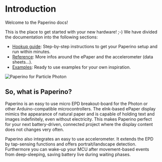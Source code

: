 # Introduction

Welcome to the Paperino docs!

This is the place to get started with your new hardware! ;-) We have divided the documentation into the following sections:

* [Hookup guide](hookupEPD.md): Step-by-step instructions to get your Paperino setup and run within minutes.
* [Reference](refEPD.md): More infos around the ePaper and the accelerometer (data sheets…).
* [Examples](exampleHelloWorld.md): Ready to use examples for your own inspiration.

![Paperino for Particle Photon](img/HelloWorld.gif)

## So, what is Paperino?

Paperino is an easy to use micro EPD breakout-board for the Photon or other Arduino-compatible microcontrollers. The eInk-based ePaper display mimics the appearance of natural paper and is capable of holding text and images indefinitely, even without electricity. This makes Paperino perfect for your next battery-driven, connected project where the display content does not changes very often.

Paperino also integrates an easy to use accelerometer. It extends the EPD by tap-sensing functions and offers portrait/landscape detection. Furthermore you can wake-up your MCU after movement-based events from deep-sleeping, saving battery live during waiting phases.